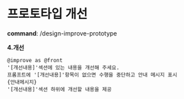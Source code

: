# 프로토타입 개선

**command**: /design-improve-prototype

**4.개선**   
```
@improve as @front  
'[개선내용]'섹션에 있는 내용을 개선해 주세요.     
프롬프트에 '[개선내용]'항목이 없으면 수행을 중단하고 안내 메시지 표시
{안내메시지}
'[개선내용]'섹션 하위에 개선할 내용을 제공 
```